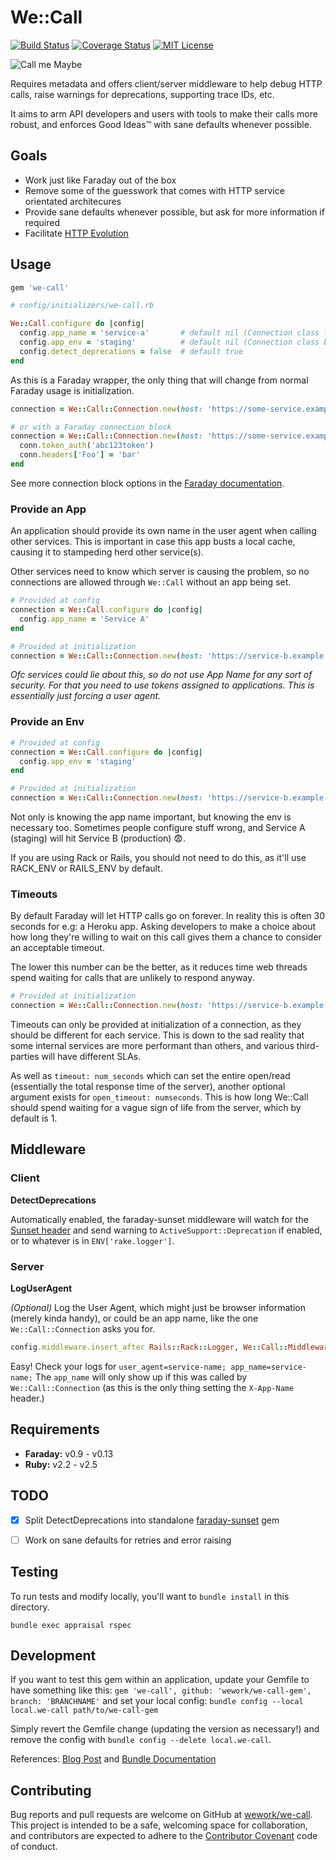 # We::Call

[![Build Status][travis-image]][travis-url]
[![Coverage Status][coveralls-image]][coveralls-url]
[![MIT License][license-image]][license-url]

![Call me Maybe](https://cloud.githubusercontent.com/assets/67381/25590846/0c3145ea-2e80-11e7-9166-76448e0134a8.jpeg)

Requires metadata and offers client/server middleware to help debug HTTP calls, raise warnings for deprecations, supporting trace IDs, etc.

It aims to arm API developers and users with tools to make their calls more robust, and enforces Good Ideas™ with sane defaults whenever possible.

## Goals

- Work just like Faraday out of the box
- Remove some of the guesswork that comes with HTTP service orientated architecures
- Provide sane defaults whenever possible, but ask for more information if required
- Facilitate [HTTP Evolution](https://www.mnot.net/blog/2012/12/04/api-evolution.html)

## Usage


```ruby
gem 'we-call'
```

```ruby
# config/initializers/we-call.rb

We::Call.configure do |config|
  config.app_name = 'service-a'       # default nil (Connection class falls back to APP_NAME or Rails name)
  config.app_env = 'staging'          # default nil (Connection class back to RACK_ENV || RAILS_ENV)
  config.detect_deprecations = false  # default true
end
```

As this is a Faraday wrapper, the only thing that will change from normal Faraday usage is initialization.

```ruby
connection = We::Call::Connection.new(host: 'https://some-service.example.com/', timeout: 2)

# or with a Faraday connection block
connection = We::Call::Connection.new(host: 'https://some-service.example.com/', timeout: 2) do |conn|
  conn.token_auth('abc123token')
  conn.headers['Foo'] = 'bar'
end
```

See more connection block options in the [Faraday documentation](https://github.com/lostisland/faraday).

### Provide an App

An application should provide its own name in the user agent when calling other services. This is important in case this app busts a local cache, causing it to stampeding herd other service(s).

Other services need to know which server is causing the problem, so no connections are allowed through `We::Call` without an app being set.

```ruby
# Provided at config
connection = We::Call.configure do |config|
  config.app_name = 'Service A'
end

# Provided at initialization
connection = We::Call::Connection.new(host: 'https://service-b.example.com/', app: 'Service A', timeout: 2)
```

_Ofc services could lie about this, so do not use App Name for any sort of security. For that you need to use tokens assigned to applications. This is essentially just forcing a user agent._

### Provide an Env

```ruby
# Provided at config
connection = We::Call.configure do |config|
  config.app_env = 'staging'
end

# Provided at initialization
connection = We::Call::Connection.new(host: 'https://service-b.example.com/', env: 'staging', timeout: 2)
```

Not only is knowing the app name important, but knowing the env is necessary too. Sometimes people configure stuff wrong, and Service A (staging) will hit Service B (production) 😨.

If you are using Rack or Rails, you should not need to do this, as it'll use RACK_ENV or RAILS_ENV by default.

### Timeouts

By default Faraday will let HTTP calls go on forever. In reality this is often 30 seconds for e.g: a Heroku app. Asking developers to make a choice about how long they're willing to wait on this call gives them a chance to consider an acceptable timeout.

The lower this number can be the better, as it reduces time web threads spend waiting for calls that are unlikely to respond anyway.

```ruby
# Provided at initialization
connection = We::Call::Connection.new(host: 'https://service-b.example.com/', timeout: 2)
```

Timeouts can only be provided at initialization of a connection, as they should be different for each service. This is down to the sad reality that some internal services are more performant than others, and various third-parties will have different SLAs.

As well as `timeout: num_seconds` which can set the entire open/read (essentially the total response time of the server), another optional argument exists for `open_timeout: numseconds`. This is how long We::Call should spend waiting for a vague sign of life from the server, which by default is 1.


## Middleware

### Client

**DetectDeprecations**

Automatically enabled, the faraday-sunset middleware will watch for the [Sunset header](https://tools.ietf.org/html/draft-wilde-sunset-header-03) and send warning to `ActiveSupport::Deprecation` if enabled, or to whatever is in `ENV['rake.logger']`.

[faraday-sunset]: https://github.com/wework/faraday-sunset

### Server

**LogUserAgent**

_(Optional)_ Log the User Agent, which might just be browser information (merely kinda handy), or could be an app name, like the one `We::Call::Connection` asks you for.

```ruby
config.middleware.insert_after Rails::Rack::Logger, We::Call::Middleware::Server::LogUserAgent
```

Easy! Check your logs for `user_agent=service-name; app_name=service-name;` The `app_name` will only show up if this was called by `We::Call::Connection` (as this is the only thing setting the `X-App-Name` header.)

## Requirements

- **Faraday:** v0.9 - v0.13
- **Ruby:** v2.2 - v2.5


## TODO

- [x] Split DetectDeprecations into standalone [faraday-sunset] gem
- [ ] Work on sane defaults for retries and error raising


## Testing

To run tests and modify locally, you'll want to `bundle install` in this directory.

```
bundle exec appraisal rspec
```

## Development

If you want to test this gem within an application, update your Gemfile to have something like this: `gem 'we-call', github: 'wework/we-call-gem', branch: 'BRANCHNAME'` and set your local config: `bundle config --local local.we-call path/to/we-call-gem`

Simply revert the Gemfile change (updating the version as necessary!) and remove the config with `bundle config --delete local.we-call`.

References: [Blog Post](https://rossta.net/blog/how-to-specify-local-ruby-gems-in-your-gemfile.html) and [Bundle Documentation](https://bundler.io/v1.2/git.html#local)

## Contributing

Bug reports and pull requests are welcome on GitHub at [wework/we-call](https://github.com/wework/we-call). This project is intended to be a safe, welcoming space for collaboration, and contributors are expected to adhere to the [Contributor Covenant](http://contributor-covenant.org) code of conduct.


[coveralls-image]:https://coveralls.io/repos/github/wework/we-call-gem/badge.svg?branch=master
[coveralls-url]:https://coveralls.io/github/wework/we-call-gem?branch=master

[travis-url]:https://travis-ci.org/wework/we-call-gem
[travis-image]: https://travis-ci.org/wework/we-call-gem.svg?branch=master

[license-url]: LICENSE
[license-image]: http://img.shields.io/badge/license-MIT-000000.svg?style=flat-square
